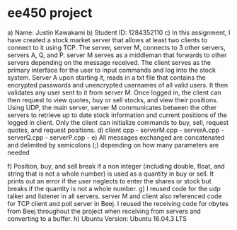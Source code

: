 # ee450 project
a) Name: Justin Kawakami
b) Student ID: 1284352110
c) In this assignment, I have created a stock market server that allows at least two clients to connect to it using TCP. The server, server M, connects to 3 other servers, servers A, Q, and P. server M serves as a middleman that forwards to other servers depending on the message received. The client serves as the primary interface for the user to input commands and log into the stock system. Server A upon starting it, reads in a txt file that contains the encrypted passwords and unencrypted usernames of all valid users. It then validates any user sent to it from server M. Once logged in, the client can then request to view quotes, buy or sell stocks, and view their positions. Using UDP, the main server, server M communicates between the other servers to retrieve up to date stock information and current positions of the logged in client. Only the client can initialize commands to buy, sell, request quotes, and request positions.
d)  client.cpp - 
    serverM.cpp - 
    serverA.cpp - 
    serverQ.cpp - 
    serverP.cpp - 
e) All messages exchanged are concatenated and delimited by semicolons (;) depending on how many parameters are needed

f) Position, buy, and sell break if a non integer (including double, float, and string that is not a whole number) is used as a quantity in buy or sell. It prints out an error if the user neglects to enter the shares or stock but breaks if the quantity is not a whole number.
g) I reused code for the udp talker and listener in all servers. server M and client also referenced code for TCP client and poll server in Beej. I reused the receiving code for nbytes from Beej throughout the project when receiving from servers and converting to a buffer.
h) Ubuntu Version: Ubuntu 16.04.3 LTS